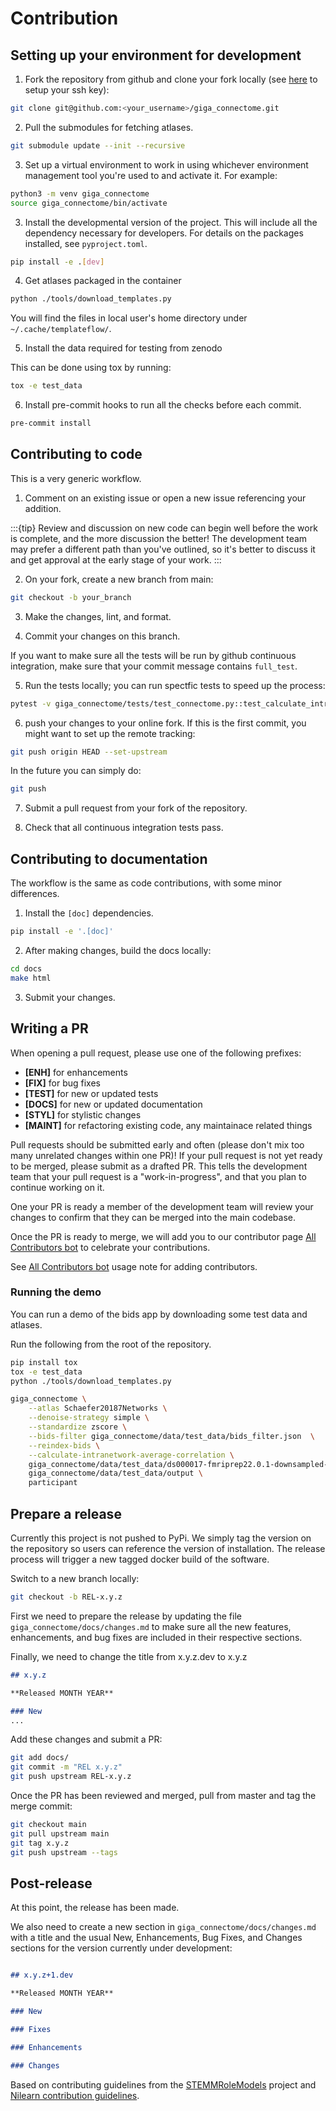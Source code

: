 # Contribution

## Setting up your environment for development

1. Fork the repository from github and clone your fork locally (see [here](https://docs.github.com/en/authentication/connecting-to-github-with-ssh/adding-a-new-ssh-key-to-your-github-account) to setup your ssh key):

```bash
git clone git@github.com:<your_username>/giga_connectome.git
```

2. Pull the submodules for fetching atlases.

```bash
git submodule update --init --recursive
```

3. Set up a virtual environment to work in using whichever environment management tool you're used to and activate it. For example:

```bash
python3 -m venv giga_connectome
source giga_connectome/bin/activate
```

3. Install the developmental version of the project. This will include all the dependency necessary for developers. For details on the packages installed, see `pyproject.toml`.

```bash
pip install -e .[dev]
```

4. Get atlases packaged in the container

```bash
python ./tools/download_templates.py
```

You will find the files in local user's home directory under `~/.cache/templateflow/`.

5. Install the data required for testing from zenodo

This can be done using tox by running:

```bash
tox -e test_data
```

6. Install pre-commit hooks to run all the checks before each commit.

```bash
pre-commit install
```

## Contributing to code

This is a very generic workflow.

1. Comment on an existing issue or open a new issue referencing your addition.

:::{tip}
Review and discussion on new code can begin well before the work is complete, and the more discussion the better!
The development team may prefer a different path than you've outlined, so it's better to discuss it and get approval at the early stage of your work.
:::

2. On your fork, create a new branch from main:

```bash
git checkout -b your_branch
```

3. Make the changes, lint, and format.

4. Commit your changes on this branch.

If you want to make sure all the tests will be run by github continuous integration,
make sure that your commit message contains `full_test`.

5. Run the tests locally; you can run spectfic tests to speed up the process:

```bash
pytest -v giga_connectome/tests/test_connectome.py::test_calculate_intranetwork_correlation
```

6. push your changes to your online fork. If this is the first commit, you might want to set up the remote tracking:

```bash
git push origin HEAD --set-upstream
```
In the future you can simply do:

```bash
git push
```
7. Submit a pull request from your fork of the repository.

8. Check that all continuous integration tests pass.

## Contributing to documentation

The workflow is the same as code contributions, with some minor differences.

1. Install the `[doc]` dependencies.

```bash
pip install -e '.[doc]'
```

2. After making changes, build the docs locally:

```bash
cd docs
make html
```

3. Submit your changes.

## Writing a PR

When opening a pull request, please use one of the following prefixes:

- **[ENH]** for enhancements
- **[FIX]** for bug fixes
- **[TEST]** for new or updated tests
- **[DOCS]** for new or updated documentation
- **[STYL]** for stylistic changes
- **[MAINT]** for refactoring existing code, any maintainace related things

Pull requests should be submitted early and often (please don't mix too many unrelated changes within one PR)!
If your pull request is not yet ready to be merged, please submit as a drafted PR.
This tells the development team that your pull request is a "work-in-progress", and that you plan to continue working on it.

One your PR is ready a member of the development team will review your changes to confirm that they can be merged into the main codebase.

Once the PR is ready to merge, we will add you to our contributor page [All Contributors bot](https://allcontributors.org/) to celebrate your contributions.

See [All Contributors bot](https://allcontributors.org/docs/en/bot/usage) usage note for adding contributors.

### Running the demo

You can run a demo of the bids app by downloading some test data and atlases.

Run the following from the root of the repository.

```bash
pip install tox
tox -e test_data
python ./tools/download_templates.py
```

```bash
giga_connectome \
    --atlas Schaefer20187Networks \
    --denoise-strategy simple \
    --standardize zscore \
    --bids-filter giga_connectome/data/test_data/bids_filter.json  \
    --reindex-bids \
    --calculate-intranetwork-average-correlation \
    giga_connectome/data/test_data/ds000017-fmriprep22.0.1-downsampled-nosurface \
    giga_connectome/data/test_data/output \
    participant
```

## Prepare a release

Currently this project is not pushed to PyPi.
We simply tag the version on the repository so users can reference the version of installation.
The release process will trigger a new tagged docker build of the software.

Switch to a new branch locally:

```bash
git checkout -b REL-x.y.z
```
First we need to prepare the release by updating the file `giga_connectome/docs/changes.md` to make sure all the new features, enhancements, and bug fixes are included in their respective sections.

Finally, we need to change the title from x.y.z.dev to x.y.z

```markdown
## x.y.z

**Released MONTH YEAR**

### New
...
```
Add these changes and submit a PR:

```bash
git add docs/
git commit -m "REL x.y.z"
git push upstream REL-x.y.z
```

Once the PR has been reviewed and merged, pull from master and tag the merge commit:

```bash
git checkout main
git pull upstream main
git tag x.y.z
git push upstream --tags
```

## Post-release

At this point, the release has been made.

We also need to create a new section in `giga_connectome/docs/changes.md` with a title and the usual New, Enhancements, Bug Fixes, and Changes sections for the version currently under development:

```markdown

## x.y.z+1.dev

**Released MONTH YEAR**

### New

### Fixes

### Enhancements

### Changes
```

Based on contributing guidelines from the [STEMMRoleModels](https://github.com/KirstieJane/STEMMRoleModels/blob/gh-pages/CONTRIBUTING.md) project and [Nilearn contribution guidelines](https://nilearn.github.io/stable/development.html).
